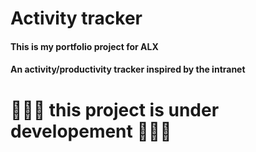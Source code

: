# Activity tracker
#### This is my portfolio project for ALX
#### An activity/productivity tracker inspired by the intranet  
# 🚧👷‍♂️ this project is under developement 👷‍♂️🚧

